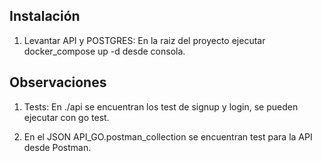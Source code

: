 ## Instalación

1. Levantar API y POSTGRES:
En la raiz del proyecto ejecutar docker_compose up -d desde consola.

## Observaciones

1. Tests:
En ./api se encuentran los test de signup y login, se pueden ejecutar con go test.

2. En el JSON API_GO.postman_collection se encuentran test para la API desde Postman.